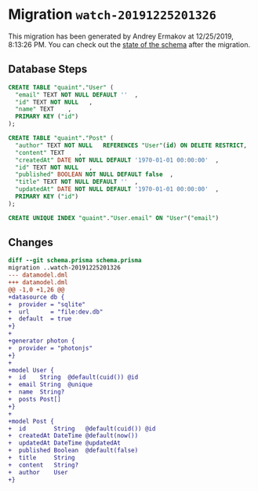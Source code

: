 # Migration `watch-20191225201326`

This migration has been generated by Andrey Ermakov at 12/25/2019, 8:13:26 PM.
You can check out the [state of the schema](./schema.prisma) after the migration.

## Database Steps

```sql
CREATE TABLE "quaint"."User" (
  "email" TEXT NOT NULL DEFAULT ''  ,
  "id" TEXT NOT NULL   ,
  "name" TEXT    ,
  PRIMARY KEY ("id")
);

CREATE TABLE "quaint"."Post" (
  "author" TEXT NOT NULL   REFERENCES "User"(id) ON DELETE RESTRICT,
  "content" TEXT    ,
  "createdAt" DATE NOT NULL DEFAULT '1970-01-01 00:00:00'  ,
  "id" TEXT NOT NULL   ,
  "published" BOOLEAN NOT NULL DEFAULT false  ,
  "title" TEXT NOT NULL DEFAULT ''  ,
  "updatedAt" DATE NOT NULL DEFAULT '1970-01-01 00:00:00'  ,
  PRIMARY KEY ("id")
);

CREATE UNIQUE INDEX "quaint"."User.email" ON "User"("email")
```

## Changes

```diff
diff --git schema.prisma schema.prisma
migration ..watch-20191225201326
--- datamodel.dml
+++ datamodel.dml
@@ -1,0 +1,26 @@
+datasource db {
+  provider = "sqlite"
+  url      = "file:dev.db"
+  default  = true
+}
+
+generator photon {
+  provider = "photonjs"
+}
+
+model User {
+  id    String  @default(cuid()) @id
+  email String  @unique
+  name  String?
+  posts Post[]
+}
+
+model Post {
+  id        String   @default(cuid()) @id
+  createdAt DateTime @default(now())
+  updatedAt DateTime @updatedAt
+  published Boolean  @default(false)
+  title     String
+  content   String?
+  author    User
+}
```


